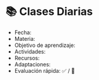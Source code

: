 # 📚 Clases Diarias

- Fecha:
- Materia:
- Objetivo de aprendizaje:
- Actividades:
- Recursos:
- Adaptaciones:
- Evaluación rápida: ✅ / 🔄
